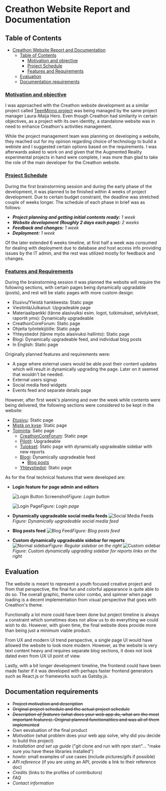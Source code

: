# Creathon Website Report and Documentation
## Table of Contents
- [Creathon Website Report and Documentation](#creathon-website-report-and-documentation)
  - [Table of Contents](#table-of-contents)
    - [Motivation and objective](#motivation-and-objective)
    - [Project Schedule](#project-schedule)
    - [Features and Requirements](#features-and-requirements)
  - [Evaluation](#evaluation)
  - [Documentation requirements](#documentation-requirements)
### [Motivation and objective](#motivation-objective)
I was approached with the Creathon website development as a similar project called [TeenMinno project](https://wiki.metropolia.fi/display/teiniminnoesp/TEINIMINNOTALKOOT+2016-2018) was being managed by the same project manager Laura-Maija Hero. Even though Creathon had similarity in certain objectives, as a project with its own identity, a standalone website was in need to enhance Creathon's activities management.

While the project management team was planning on developing a website, they reached out for my opinion regarding choice of technology to build a webiste and I suggested certain options based on the requirements. I was afterwards asked to work on and given that the Augmented Reality experimental projects in hand were complete, I was more than glad to take the role of the main developer for the Creathon website.

### [Project Schedule](#project-schedule)
During the first brainstorming session and during the early phase of the development, it was planned to be finished within 4 weeks of project development. Due to certain budget constraint, the deadline was stretched couple of weeks longer. 
The schedule of each phase in brief was as follows:
- ___Project planning and getting initial contents ready:__ 1 week_
- ___Website development (Roughly 2 days each page):__ 2 weeks_
- ___Feedback and changes:__ 1 week_
- ___Deployment:__ 1 week_

Of the later extended 6 weeks timeline, at first half a week was consumed for dealing with deployment due to database and host access info providing issues by the IT admin, and the rest was utilized mostly for feedback and changes.

### [Features and Requirements](#features-requirements)
During the brainstorming session it was planned the website will require the following sections, with certain pages being dynamically upgradable (posts), and rest will be static pages with more custom design: 
- Etusivu/Yleistä hankkeesta: Static page
- Viestintä/Julkaisut: Upgradeable page
- Materiaalipankki (tänne alasivuiksi esim. logot, tutkimukset, selvitykset, raportit yms): Dynamically upgradeable
- CreathonCoreForum: Static page
- Ohjeita työntekijöille: Static page
- Yhteystiedot (tänne myös alasivuksi hallinto): Static page
- Blogi: Dynamically upgradeable feed, and individual blog posts
- In English: Static page

Originally planned features and requirements were:
- A page where external users would be able post their content updates which will result in dynamically upgrading the page. Later on it seemed that wouldn't be needed.
- External users signup
- Social media feed widgets
- Events feed and separate details page

However, after first week's planning and over the week while contents were being delivered, the following sections were considered to be kept in the website:
- [Etusivu]([www.goole.com](https://creathon.metropolia.fi/)): Static page
- [Mistä on kyse](https://creathon.metropolia.fi/mista-on-kyse/): Static page
- [Toiminta](https://creathon.metropolia.fi/toiminta/): Satic page
  - [CreathonCoreForum](https://creathon.metropolia.fi/creathoncoreforum/): Static page
  - [Pilotit](https://creathon.metropolia.fi/pilotit/): Upgradeable
  - [Tulokset](https://creathon.metropolia.fi/tulokset/): Static page with dynamically upgradeable sidebar with new reports
  - [Blogi](https://creathon.metropolia.fi/category/blog/): Dynamically upgradeable feed
    - [Blog posts](https://creathon.metropolia.fi/2019/02/18/xr-cmooc-on-yhteistoiminnallisen-oppimisen-virtuaalinen-kohtauspaikka/)
  - [Yhteystiedot](https://creathon.metropolia.fi/yhteystiedot/): Static page

As for the final technical features that were developed are:
- __Login feature for page admin and editors__
  
  ![Login Button Screenshot](images/1_login_button.png "Logo Title Text 1")_Figure: Login button_

  ![Login Page](images/2_login_page.png)_Figure: Login page_
- __Dynamically upgradeable social media feeds__
  ![Social Media Feeds](images/3_social_media.png)_Figure: Dynamically upgradeable social media feed_
- __Blog posts feed__
  ![Blog Feed](images/4_blog_feed.png)_Figure: Blog posts feed_
- __Custom dynamically upgradeable sidebar for reports__
  ![Normal sidebar](images/5_sidebar.png)_Figure: Regular sidebar on the right_
  ![Custom sidebar](images/6_sidebar_custom.png)_Figure: Custom dynamically upgrading sidebar for reports links on the right_

## Evaluation
The website is meant to represent a youth focused creative project and from that perspective, the final fun and colorful appearance is quite able to do so. The overall graphic, theme color combo, and spinner when page loading is a decent implementation from visual perspective that goes with Creathon's theme. 

Functionally a lot more could have been done but project timeline is always a constraint which sometimes does not allow us to do everything we could wish to do. However, with given time, the final website does provide more than being just a minimum viable product. 

From UX and modern UI trend perspective, a single page UI would have allowed the website to look more modern. However, as the website is very text content heavy and requires separate blog sections, it does not look dated even from UX UI point of view. 

Lastly, with a bit longer development timeline, the frontend could have been made faster if it was developed with perhaps faster frontend generators such as React.js or frameworks such as Gatsby.js.  

## Documentation requirements
- ~~Project motivation and description~~
- ~~Original project schedule and the actual project schedule~~
- ~~*Description of features* (what does your web app do, what are the most important features). Original planned functionalities and was all of them implemented~~
- Own eevaluation of the final product
- *Motivation* (what problem does your web app solve, why did you decide to build this project)
- *Installation and set up guide* ("git clone and run with npm start"... "make sure you have these libraries installed")
- *howto*: small examples of use cases (include pictures/gifs if possible)
- *API reference* (if you are using an API, provide a link to their reference doc)
- *Credits* (links to the profiles of contributors)
- *FAQ*
- *Contact information*